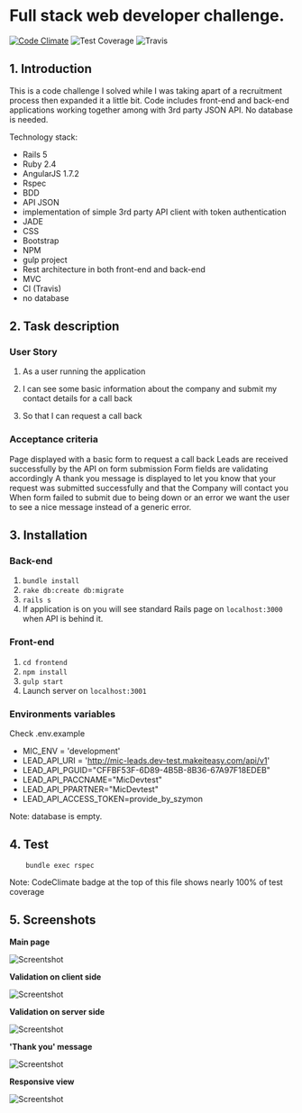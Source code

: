 # Full stack web developer challenge. 
[![Code Climate](https://codeclimate.com/github/szymon33/mic/badges/gpa.svg)](https://codeclimate.com/github/szymon33/mic)
![Test Coverage](https://codeclimate.com/github/szymon33/mic/badges/coverage.svg)
![Travis](https://travis-ci.org/szymon33/mic.svg?branch=master)
 
## 1. Introduction

This is a code challenge I solved while I was taking apart of a recruitment process then expanded it a little bit. Code includes front-end and back-end applications working together among with 3rd party JSON API. No database is needed.

Technology stack:

- Rails 5
- Ruby 2.4
- AngularJS 1.7.2
- Rspec
- BDD
- API JSON
- implementation of simple 3rd party API client with token authentication
- JADE
- CSS
- Bootstrap
- NPM
- gulp project
- Rest architecture in both front-end and back-end
- MVC
- CI (Travis)
- no database

## 2. Task description

### User Story
1. As a user running the application

2. I can see some basic information about the company and submit my contact details for a call back

3. So that I can request a call back

### Acceptance criteria
Page displayed with a basic form to request a call back
Leads are received successfully by the API on form submission
Form fields are validating accordingly
A thank you message is displayed to let you know that your request was submitted successfully and that the Company will contact you
When form failed to submit due to being down or an error we want the user to see a nice message instead of a generic error.

## 3. Installation

### Back-end

1. `bundle install`
2. `rake db:create db:migrate`
3. `rails s`
4. If application is on you will see standard Rails page on `localhost:3000` when API is behind it.

### Front-end

1. `cd frontend`
2. `npm install`
3. `gulp start`
4. Launch server on `localhost:3001`

### Environments variables

Check .env.example
- MIC_ENV = 'development'
- LEAD_API_URI = 'http://mic-leads.dev-test.makeiteasy.com/api/v1'
- LEAD_API_PGUID="CFFBF53F-6D89-4B5B-8B36-67A97F18EDEB"
- LEAD_API_PACCNAME="MicDevtest"
- LEAD_API_PPARTNER="MicDevtest"
- LEAD_API_ACCESS_TOKEN=provide_by_szymon

Note: database is empty.

## 4. Test
```
    bundle exec rspec
```

Note: CodeClimate badge at the top of this file shows nearly 100% of test coverage

## 5. Screenshots

**Main page**

![Screentshot](https://raw.github.com/szymon33/mic/master/doc/screenshots/screenshot-1.png)

**Validation on client side**

![Screentshot](https://raw.github.com/szymon33/mic/master/doc/screenshots/screenshot-2.png)

**Validation on server side**

![Screentshot](https://raw.github.com/szymon33/mic/master/doc/screenshots/screenshot-3.png)

**'Thank you' message**

![Screentshot](https://raw.github.com/szymon33/mic/master/doc/screenshots/screenshot-4.png)

**Responsive view**

![Screentshot](https://raw.github.com/szymon33/mic/master/doc/screenshots/screenshot-5.png)
